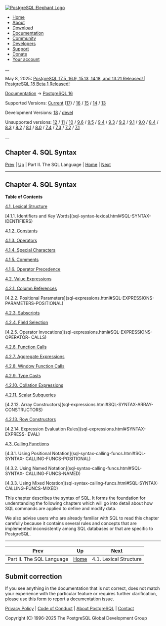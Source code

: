 [ ![PostgreSQL Elephant Logo](/media/img/about/press/elephant.png) ](/)

  * [Home](/ "Home")
  * [About](/about/ "About")
  * [Download](/download/ "Download")
  * [Documentation](/docs/ "Documentation")
  * [Community](/community/ "Community")
  * [Developers](/developer/ "Developers")
  * [Support](/support/ "Support")
  * [Donate](/about/donate/ "Donate")
  * [Your account](/account/ "Your account")

__

May 8, 2025: [ PostgreSQL 17.5, 16.9, 15.13, 14.18, and 13.21 Released! ](/about/news/postgresql-175-169-1513-1418-and-1321-released-3072/) | [ PostgreSQL 18 Beta 1 Released! ](/about/news/postgresql-18-beta-1-released-3070/)

[Documentation](/docs/ "Documentation") -> [PostgreSQL
16](/docs/16/index.html)

Supported Versions: [Current](/docs/current/sql-syntax.html "PostgreSQL 17 -
Chapter 4. SQL Syntax") ([17](/docs/17/sql-syntax.html "PostgreSQL 17 -
Chapter 4. SQL Syntax")) / [16](/docs/16/sql-syntax.html "PostgreSQL 16 -
Chapter 4. SQL Syntax") / [15](/docs/15/sql-syntax.html "PostgreSQL 15 -
Chapter 4. SQL Syntax") / [14](/docs/14/sql-syntax.html "PostgreSQL 14 -
Chapter 4. SQL Syntax") / [13](/docs/13/sql-syntax.html "PostgreSQL 13 -
Chapter 4. SQL Syntax")

Development Versions: [18](/docs/18/sql-syntax.html "PostgreSQL 18 -
Chapter 4. SQL Syntax") / [devel](/docs/devel/sql-syntax.html "PostgreSQL
devel - Chapter 4. SQL Syntax")

Unsupported versions: [12](/docs/12/sql-syntax.html "PostgreSQL 12 -
Chapter 4. SQL Syntax") / [11](/docs/11/sql-syntax.html "PostgreSQL 11 -
Chapter 4. SQL Syntax") / [10](/docs/10/sql-syntax.html "PostgreSQL 10 -
Chapter 4. SQL Syntax") / [9.6](/docs/9.6/sql-syntax.html "PostgreSQL 9.6 -
Chapter 4. SQL Syntax") / [9.5](/docs/9.5/sql-syntax.html "PostgreSQL 9.5 -
Chapter 4. SQL Syntax") / [9.4](/docs/9.4/sql-syntax.html "PostgreSQL 9.4 -
Chapter 4. SQL Syntax") / [9.3](/docs/9.3/sql-syntax.html "PostgreSQL 9.3 -
Chapter 4. SQL Syntax") / [9.2](/docs/9.2/sql-syntax.html "PostgreSQL 9.2 -
Chapter 4. SQL Syntax") / [9.1](/docs/9.1/sql-syntax.html "PostgreSQL 9.1 -
Chapter 4. SQL Syntax") / [9.0](/docs/9.0/sql-syntax.html "PostgreSQL 9.0 -
Chapter 4. SQL Syntax") / [8.4](/docs/8.4/sql-syntax.html "PostgreSQL 8.4 -
Chapter 4. SQL Syntax") / [8.3](/docs/8.3/sql-syntax.html "PostgreSQL 8.3 -
Chapter 4. SQL Syntax") / [8.2](/docs/8.2/sql-syntax.html "PostgreSQL 8.2 -
Chapter 4. SQL Syntax") / [8.1](/docs/8.1/sql-syntax.html "PostgreSQL 8.1 -
Chapter 4. SQL Syntax") / [8.0](/docs/8.0/sql-syntax.html "PostgreSQL 8.0 -
Chapter 4. SQL Syntax") / [7.4](/docs/7.4/sql-syntax.html "PostgreSQL 7.4 -
Chapter 4. SQL Syntax") / [7.3](/docs/7.3/sql-syntax.html "PostgreSQL 7.3 -
Chapter 4. SQL Syntax") / [7.2](/docs/7.2/sql-syntax.html "PostgreSQL 7.2 -
Chapter 4. SQL Syntax") / [7.1](/docs/7.1/sql-syntax.html "PostgreSQL 7.1 -
Chapter 4. SQL Syntax")

__

Chapter 4. SQL Syntax  
---  
[Prev](sql.html "Part II. The SQL Language")  | [Up](sql.html "Part II. The SQL Language") | Part II. The SQL Language | [Home](index.html "PostgreSQL 16.9 Documentation") |  [Next](sql-syntax-lexical.html "4.1. Lexical Structure")  
  
* * *

## Chapter 4. SQL Syntax

**Table of Contents**

[4.1. Lexical Structure](sql-syntax-lexical.html)

    

[4.1.1. Identifiers and Key Words](sql-syntax-lexical.html#SQL-SYNTAX-
IDENTIFIERS)

[4.1.2. Constants](sql-syntax-lexical.html#SQL-SYNTAX-CONSTANTS)

[4.1.3. Operators](sql-syntax-lexical.html#SQL-SYNTAX-OPERATORS)

[4.1.4. Special Characters](sql-syntax-lexical.html#SQL-SYNTAX-SPECIAL-CHARS)

[4.1.5. Comments](sql-syntax-lexical.html#SQL-SYNTAX-COMMENTS)

[4.1.6. Operator Precedence](sql-syntax-lexical.html#SQL-PRECEDENCE)

[4.2. Value Expressions](sql-expressions.html)

    

[4.2.1. Column References](sql-expressions.html#SQL-EXPRESSIONS-COLUMN-REFS)

[4.2.2. Positional Parameters](sql-expressions.html#SQL-EXPRESSIONS-
PARAMETERS-POSITIONAL)

[4.2.3. Subscripts](sql-expressions.html#SQL-EXPRESSIONS-SUBSCRIPTS)

[4.2.4. Field Selection](sql-expressions.html#FIELD-SELECTION)

[4.2.5. Operator Invocations](sql-expressions.html#SQL-EXPRESSIONS-OPERATOR-
CALLS)

[4.2.6. Function Calls](sql-expressions.html#SQL-EXPRESSIONS-FUNCTION-CALLS)

[4.2.7. Aggregate Expressions](sql-expressions.html#SYNTAX-AGGREGATES)

[4.2.8. Window Function Calls](sql-expressions.html#SYNTAX-WINDOW-FUNCTIONS)

[4.2.9. Type Casts](sql-expressions.html#SQL-SYNTAX-TYPE-CASTS)

[4.2.10. Collation Expressions](sql-expressions.html#SQL-SYNTAX-COLLATE-EXPRS)

[4.2.11. Scalar Subqueries](sql-expressions.html#SQL-SYNTAX-SCALAR-SUBQUERIES)

[4.2.12. Array Constructors](sql-expressions.html#SQL-SYNTAX-ARRAY-
CONSTRUCTORS)

[4.2.13. Row Constructors](sql-expressions.html#SQL-SYNTAX-ROW-CONSTRUCTORS)

[4.2.14. Expression Evaluation Rules](sql-expressions.html#SYNTAX-EXPRESS-
EVAL)

[4.3. Calling Functions](sql-syntax-calling-funcs.html)

    

[4.3.1. Using Positional Notation](sql-syntax-calling-funcs.html#SQL-SYNTAX-
CALLING-FUNCS-POSITIONAL)

[4.3.2. Using Named Notation](sql-syntax-calling-funcs.html#SQL-SYNTAX-
CALLING-FUNCS-NAMED)

[4.3.3. Using Mixed Notation](sql-syntax-calling-funcs.html#SQL-SYNTAX-
CALLING-FUNCS-MIXED)

This chapter describes the syntax of SQL. It forms the foundation for
understanding the following chapters which will go into detail about how SQL
commands are applied to define and modify data.

We also advise users who are already familiar with SQL to read this chapter
carefully because it contains several rules and concepts that are implemented
inconsistently among SQL databases or that are specific to PostgreSQL.

* * *

[Prev](sql.html "Part II. The SQL Language")  | [Up](sql.html "Part II. The SQL Language") |  [Next](sql-syntax-lexical.html "4.1. Lexical Structure")  
---|---|---  
Part II. The SQL Language  | [Home](index.html "PostgreSQL 16.9 Documentation") |  4.1. Lexical Structure  
  
## Submit correction

If you see anything in the documentation that is not correct, does not match
your experience with the particular feature or requires further clarification,
please use [this form](/account/comments/new/16/sql-syntax.html/) to report a
documentation issue.

[Privacy Policy](/about/privacypolicy) | [Code of Conduct](/about/policies/coc/) | [About PostgreSQL](/about/) | [Contact](/about/contact/)  

Copyright (C) 1996-2025 The PostgreSQL Global Development Group

